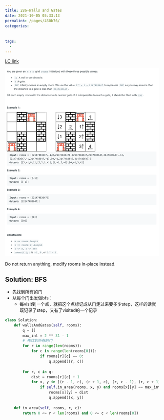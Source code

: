 ```yaml
---
title: 286-Walls and Gates
date: 2021-10-05 05:33:13
permalink: /pages/430b76/
categories:
  

tags:
  - 
---
```

[LC link](https://leetcode.com/problems/walls-and-gates/)

![](https://raw.githubusercontent.com/emmableu/image/master/286-0.png)

Do not return anything, modify rooms in-place instead.

## Solution: BFS
- 先找到所有的门
- 从每个门出发做bfs：
  - 每visit到一个点，就把这个点标记成从门走过来要多少step，这样的话就既记录了step，又有了visited的一个记录
```python
class Solution:
    def wallsAndGates(self, rooms):
        q = []
        max_int = 2 ** 31 - 1
        # 先找到所有的门
        for r in range(len(rooms)):
            for c in range(len(rooms[0])):
                if rooms[r][c] == 0:
                    q.append((r, c))

        for r, c in q:
            dist = rooms[r][c] + 1
            for x, y in [(r - 1, c), (r + 1, c), (r, c - 1), (r, c + 1)]:
                if self.in_area(rooms, x, y) and rooms[x][y] == max_int:
                    rooms[x][y] = dist
                    q.append((x, y))

    def in_area(self, rooms, r, c):
        return 0 <= r < len(rooms) and 0 <= c < len(rooms[0])
```

